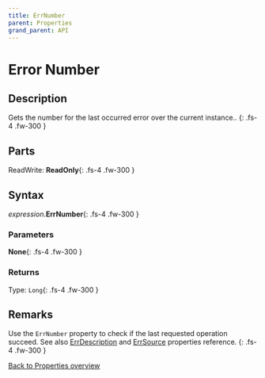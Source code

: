 ```yaml
---
title: ErrNumber
parent: Properties
grand_parent: API
---
```


# Error Number

## Description
Gets the number for the last occurred error over the current instance..
{: .fs-4 .fw-300 }

## Parts
ReadWrite: **ReadOnly**{: .fs-4 .fw-300 }

## Syntax
*expression*.**ErrNumber**{: .fs-4 .fw-300 }

### Parameters

**None**{: .fs-4 .fw-300 }

### Returns

Type: `Long`{: .fs-4 .fw-300 }

## Remarks
Use the `ErrNumber` property to check if the last requested operation succeed.
See also [ErrDescription](https://ws-garcia.github.io/VBA-CSV-interface/api/properties/errors/errdescription.html) and [ErrSource](https://ws-garcia.github.io/VBA-CSV-interface/api/properties/errors/errsource.html) properties reference.
{: .fs-4 .fw-300 }

[Back to Properties overview](https://ws-garcia.github.io/VBA-CSV-interface/api/properties/)